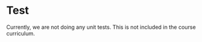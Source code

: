 Test
===

Currently, we are not doing any unit tests. This is not included in the course curriculum.
